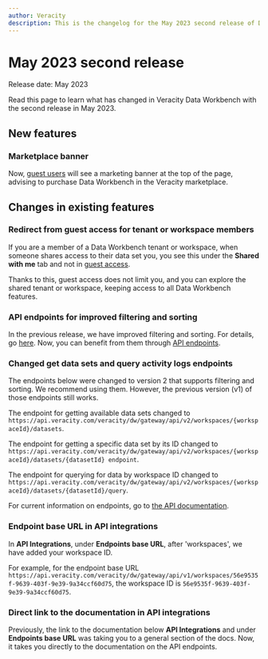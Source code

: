 ```yaml
---
author: Veracity
description: This is the changelog for the May 2023 second release of Data Workbench.
---
```


# May 2023 second release

Release date: May 2023

Read this page to learn what has changed in Veracity Data Workbench with the second release in May 2023.

## New features

### Marketplace banner
Now, [guest users](releasejan23.md) will see a marketing banner at the top of the page, advising to purchase Data Workbench in the Veracity marketplace.

## Changes in existing features

### Redirect from guest access for tenant or workspace members
If you are a member of a Data Workbench tenant or workspace, when someone shares access to their data set you, you see this under the **Shared with me** tab and not in [guest access](releasejan23.md). 

Thanks to this, guest access does not limit you, and you can explore the shared tenant or workspace, keeping access to all Data Workbench features.

### API endpoints for improved filtering and sorting
In the previous release, we have improved filtering and sorting. For details, go [here](releasemay23.md). Now, you can benefit from them through [API endpoints](../apiendpoints.md).

### Changed get data sets and query activity logs endpoints

The endpoints below were changed to version 2 that supports filtering and sorting. We recommend using them. However, the previous version (v1) of those endpoints still works.

The endpoint for getting available data sets changed to `https://api.veracity.com/veracity/dw/gateway/api/v2/workspaces/{workspaceId}/datasets`.

The endpoint for getting a specific data set by its ID changed to `https://api.veracity.com/veracity/dw/gateway/api/v2/workspaces/{workspaceId}/datasets/{datasetId} endpoint`.

The endpoint for querying for data by workspace ID changed to `https://api.veracity.com/veracity/dw/gateway/api/v2/workspaces/{workspaceId}/datasets/{datasetId}/query`.

For current information on endpoints, go to [the API documentation](../apiendpoints.md).

### Endpoint base URL in API integrations
In **API Integrations**, under **Endpoints base URL**, after 'workspaces', we have added your workspace ID. 

For example, for the endpoint base URL `https://api.veracity.com/veracity/dw/gateway/api/v1/workspaces/56e9535f-9639-403f-9e39-9a34ccf60d75`, the workspace ID is `56e9535f-9639-403f-9e39-9a34ccf60d75`.

### Direct link to the documentation in API integrations
Previously, the link to the documentation below  **API Integrations** and under **Endpoints base URL** was taking you to a general section of the docs. Now, it takes you directly to the documentation on the API endpoints. 